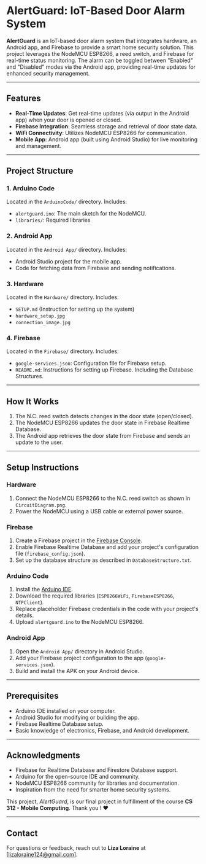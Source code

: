# AlertGuard: IoT-Based Door Alarm System

**AlertGuard** is an IoT-based door alarm system that integrates hardware, an Android app, and Firebase to provide a smart home security solution. This project leverages the NodeMCU ESP8266, a reed switch, and Firebase for real-time status monitoring. The alarm can be toggled between "Enabled" and "Disabled" modes via the Android app, providing real-time updates for enhanced security management.

---

## **Features**
- **Real-Time Updates**: Get real-time updates (via output in the Android app) when your door is opened or closed.
- **Firebase Integration**: Seamless storage and retrieval of door state data.
- **WiFi Connectivity**: Utilizes NodeMCU ESP8266 for communication.
- **Mobile App**: Android app (built using Android Studio) for live monitoring and management.

---

## **Project Structure**
### 1. **Arduino Code**
Located in the `ArduinoCode/` directory. Includes:
- `alertguard.ino`: The main sketch for the NodeMCU.
- `libraries/`: Required libraries

### 2. **Android App**
Located in the `Android App/` directory. Includes:
- Android Studio project for the mobile app.
- Code for fetching data from Firebase and sending notifications.

### 3. **Hardware**
Located in the `Hardware/` directory. Includes:
- `SETUP.md` (Instruction for setting up the system)
- `hardware_setup.jpg`
- `connection_image.jpg`

### 4. **Firebase**
Located in the `Firebase/` directory. Includes:
- `google-services.json`: Configuration file for Firebase setup.
- `README.md`: Instructions for setting up Firebase. Including the Database Structures.

---

## **How It Works**
1. The N.C. reed switch detects changes in the door state (open/closed).
2. The NodeMCU ESP8266 updates the door state in Firebase Realtime Database.
3. The Android app retrieves the door state from Firebase and sends an update to the user.

---

## **Setup Instructions**

### **Hardware**
1. Connect the NodeMCU ESP8266 to the N.C. reed switch as shown in `CircuitDiagram.png`.
2. Power the NodeMCU using a USB cable or external power source.

### **Firebase**
1. Create a Firebase project in the [Firebase Console](https://console.firebase.google.com/).
2. Enable Firebase Realtime Database and add your project's configuration file (`firebase_config.json`).
3. Set up the database structure as described in `DatabaseStructure.txt`.

### **Arduino Code**
1. Install the [Arduino IDE](https://www.arduino.cc/en/software).
2. Download the required libraries (`ESP8266WiFi`, `FirebaseESP8266`, `NTPClient`).
3. Replace placeholder Firebase credentials in the code with your project's details.
4. Upload `alertguard.ino` to the NodeMCU ESP8266.

### **Android App**
1. Open the `Android App/` directory in Android Studio.
2. Add your Firebase project configuration to the app (`google-services.json`).
3. Build and install the APK on your Android device.

---

## **Prerequisites**
- Arduino IDE installed on your computer.
- Android Studio for modifying or building the app.
- Firebase Realtime Database setup.
- Basic knowledge of electronics, Firebase, and Android development.

---

## **Acknowledgments**
- Firebase for Realtime Database and Firestore Database support.
- Arduino for the open-source IDE and community.
- NodeMCU ESP8266 community for libraries and documentation.
- Inspiration from the need for smarter home security systems.

This project, *AlertGuard*, is our final project in fulfillment of the course **CS 312 - Mobile Computing**.
Thank you ! ❤️

---

## **Contact**
For questions or feedback, reach out to **Liza Loraine** at [lizaloraine124@gmail.com].
